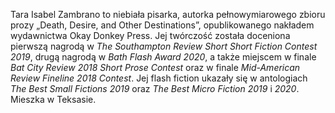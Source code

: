 Tara Isabel Zambrano to niebiała pisarka, autorka pełnowymiarowego zbioru prozy „Death, Desire, and Other Destinations”, opublikowanego nakładem wydawnictwa Okay Donkey Press. Jej twórczość została doceniona pierwszą nagrodą w&nbsp;*The Southampton Review Short Short Fiction Contest 2019*, drugą nagrodą w&nbsp;*Bath Flash Award 2020*, a&nbsp;także miejscem w&nbsp;finale *Bat City Review 2018 Short Prose Contest* oraz w&nbsp;finale *Mid-American Review Fineline 2018 Contest*. Jej flash fiction ukazały się w&nbsp;antologiach *The Best Small Fictions 2019* oraz *The Best Micro Fiction 2019* i&nbsp;*2020*. Mieszka w&nbsp;Teksasie.
